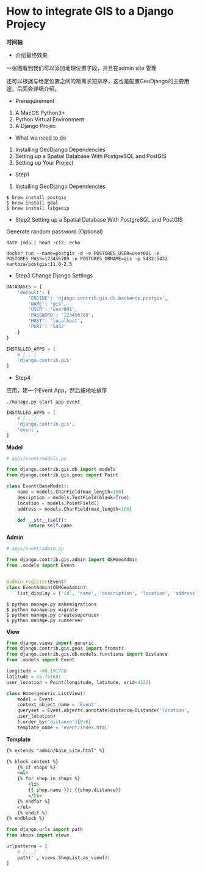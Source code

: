 # How to integrate GIS to a Django Projecy

**时间轴**

- 介绍最终效果

一张图看到我们可以添加地理位置字段，并且在admin site 管理

还可以根据与给定位置之间的距离长短排序，这也是配置GeoDjango的主要用途，后面会详细介绍。

- Prerequirement

1. A MacOS Python3+
2. Python Virtual Environment
2. A Django Projec

- What we need to do

1. Installing GeoDjango Dependencies
2. Setting up a Spatial Database With PostgreSQL and PostGIS
3. Setting up Your Project

- Step1
1. Installing GeoDjango Dependencies

```shell
$ brew install postgis
$ brew install gdal
$ brew install libgeoip
```

- Step2
Setting up a Spatial Database With PostgreSQL and PostGIS

Generate random password (Optional)

```shell
date |md5 | head -c12; echo
```

```shell
docker run --name=postgis -d -e POSTGRES_USER=user001 -e POSTGRES_PASS=123456789 -e POSTGRES_DBNAME=gis -p 5432:5432 kartoza/postgis:11.0-2.5
```

- Step3
Change Django Settings


```python
DATABASES = {
    'default': {
        'ENGINE': 'django.contrib.gis.db.backends.postgis',
        'NAME': 'gis',
        'USER': 'user001',
        'PASSWORD': '123456789',
        'HOST': 'localhost',
        'PORT': '5432'
    }
}
```

```python
INSTALLED_APPS = [
    # [...]
    'django.contrib.gis'
]
```

- Step4

应用，建一个Event App，然后按地址排序

```shell
./manage.py start app event
```

```python
INSTALLED_APPS = [
    # [...]
    'django.contrib.gis',
    'event',
]
```

**Model**

```python
# apps/event/models.py

from django.contrib.gis.db import models
from django.contrib.gis.geos import Point

class Event(BaseModel):
    name = models.CharField(max_length=100)
    desciption = models.TextField(blank=True)
    location = models.PointField()
    address = models.CharField(max_length=100)

    def __str__(self):
        return self.name
```



**Admin**

```python
# apps/event/admin.py

from django.contrib.gis.admin import OSMGeoAdmin
from .models import Event


@admin.register(Event)
class EventAdmin(OSMGeoAdmin):
    list_display = ('id', 'name', 'description', 'location', 'address')

```

```shell
$ python manage.py makemigrations
$ python manage.py migrate
$ python manage.py createsuperuser
$ python manage.py runserver
```

**View**
```python
from django.views import generic
from django.contrib.gis.geos import fromstr
from django.contrib.gis.db.models.functions import Distance
from .models import Event

longitude = -80.191788
latitude = 25.761681
user_location = Point(longitude, latitude, srid=4326)

class Home(generic.ListView):
    model = Event
    context_object_name = 'Event'
    queryset = Event.objects.annotate(distance=Distance('location',
    user_location)
    ).order_by('distance')[0:6]
    template_name = 'event/index.html'
```

**Template**

```html
{% extends "admin/base_site.html" %}

{% block content %}
    {% if shops %}
    <ul>
    {% for shop in shops %}
        <li>
        {{ shop.name }}: {{shop.distance}}
        </li>
    {% endfor %}
    </ul>
    {% endif %}
{% endblock %}
```

```python
from django.urls import path
from shops import views

urlpatterns = [
    # [...]
    path('', views.ShopList.as_view())
]
```
